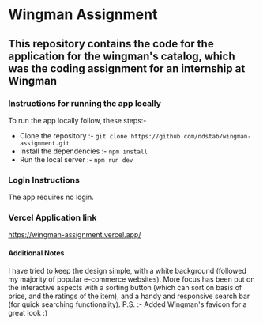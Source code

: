 # Wingman Assignment 
## This repository contains the code for the application for the wingman's catalog, which was the coding assignment for an internship at Wingman

### Instructions for running the app locally
To run the app locally follow, these steps:-
- Clone the repository :- `git clone https://github.com/ndstab/wingman-assignment.git`
- Install the dependencies :- `npm install`
- Run the local server :- `npm run dev`

### Login Instructions 
The app requires no login.

### Vercel Application link
https://wingman-assignment.vercel.app/

#### Additional Notes
I have tried to keep the design simple, with a white background (followed my majority of popular e-commerce websites). More focus has been put on the interactive aspects with a sorting button (which can sort on basis of price, and the ratings of the item), and a handy and responsive search bar (for quick searching functionality). 
P.S. :- Added Wingman's favicon for a great look :)
